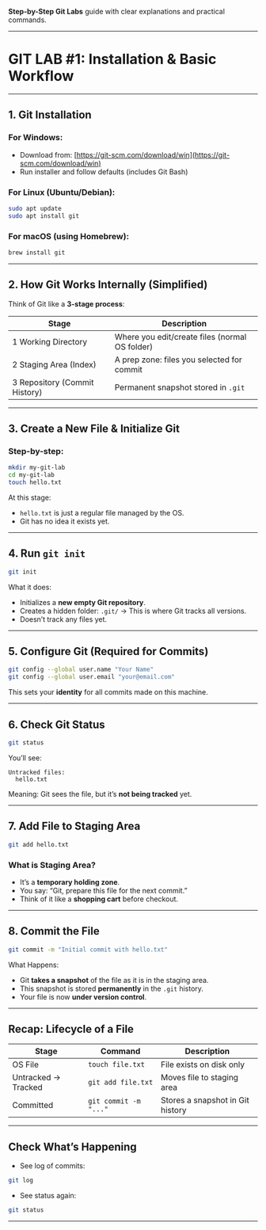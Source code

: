  **Step-by-Step Git Labs** guide with clear explanations and practical commands. 

---

#  GIT LAB #1: Installation & Basic Workflow

---

##  **1. Git Installation**

###  For Windows:

* Download from: [https://git-scm.com/download/win](https://git-scm.com/download/win)
* Run installer and follow defaults (includes Git Bash)

###  For Linux (Ubuntu/Debian):

```bash
sudo apt update
sudo apt install git
```

###  For macOS (using Homebrew):

```bash
brew install git
```

---

##  **2. How Git Works Internally (Simplified)**

Think of Git like a **3-stage process**:

| Stage                           | Description                                    |
| ------------------------------- | ---------------------------------------------- |
| 1️ Working Directory           | Where you edit/create files (normal OS folder) |
| 2️ Staging Area (Index)        | A prep zone: files you selected for commit     |
| 3️ Repository (Commit History) | Permanent snapshot stored in `.git`            |

---

##  **3. Create a New File & Initialize Git**

###  Step-by-step:

```bash
mkdir my-git-lab
cd my-git-lab
touch hello.txt
```

 At this stage:

* `hello.txt` is just a regular file managed by the OS.
* Git has no idea it exists yet.

---

##  **4. Run `git init`**

```bash
git init
```

 What it does:

* Initializes a **new empty Git repository**.
* Creates a hidden folder: `.git/` → This is where Git tracks all versions.
* Doesn’t track any files yet.

---

##  **5. Configure Git (Required for Commits)**

```bash
git config --global user.name "Your Name"
git config --global user.email "your@email.com"
```

 This sets your **identity** for all commits made on this machine.

---

##  **6. Check Git Status**

```bash
git status
```

You’ll see:

```
Untracked files:
  hello.txt
```

 Meaning: Git sees the file, but it’s **not being tracked** yet.

---

##  **7. Add File to Staging Area**

```bash
git add hello.txt
```

###  What is Staging Area?

* It’s a **temporary holding zone**.
* You say: “Git, prepare this file for the next commit.”
* Think of it like a **shopping cart** before checkout.

---

##  **8. Commit the File**

```bash
git commit -m "Initial commit with hello.txt"
```

 What Happens:

* Git **takes a snapshot** of the file as it is in the staging area.
* This snapshot is stored **permanently** in the `.git` history.
* Your file is now **under version control**.

---

##  Recap: Lifecycle of a File

| Stage               | Command               | Description                      |
| ------------------- | --------------------- | -------------------------------- |
| OS File             | `touch file.txt`      | File exists on disk only         |
| Untracked → Tracked | `git add file.txt`    | Moves file to staging area       |
| Committed           | `git commit -m "..."` | Stores a snapshot in Git history |

---

##  Check What’s Happening

* See log of commits:

```bash
git log
```

* See status again:

```bash
git status
```

---

